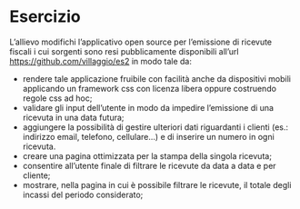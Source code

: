 # Esercizio

L’allievo modifichi l’applicativo open source per l’emissione di ricevute fiscali i cui sorgenti sono resi pubblicamente disponibili all’url https://github.com/villaggio/es2 in modo tale da:
* rendere  tale applicazione fruibile con facilità anche da dispositivi mobili applicando un framework css con licenza libera oppure costruendo regole css ad hoc;
* validare gli input dell’utente in modo da impedire l’emissione di una ricevuta in una data futura;
* aggiungere la possibilità di gestire ulteriori dati riguardanti i clienti (es.: indirizzo email, telefono, cellulare...) e di inserire un numero in ogni ricevuta.
* creare una pagina ottimizzata per la stampa della singola ricevuta;
* consentire all’utente finale di filtrare le ricevute da data a data e per cliente;
* mostrare, nella pagina in cui è possibile filtrare le ricevute, il totale degli incassi del periodo considerato;
